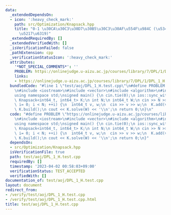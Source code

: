 ```yaml
---
data:
  _extendedDependsOn:
  - icon: ':heavy_check_mark:'
    path: src/Optimization/Knapsack.hpp
    title: "0-1 \u30CA\u30C3\u30D7\u30B5\u30C3\u30AF\u554F\u984C (\u534A\u5206\u5168\
      \u5217\u6319)"
  _extendedRequiredBy: []
  _extendedVerifiedWith: []
  _isVerificationFailed: false
  _pathExtension: cpp
  _verificationStatusIcon: ':heavy_check_mark:'
  attributes:
    '*NOT_SPECIAL_COMMENTS*': ''
    PROBLEM: https://onlinejudge.u-aizu.ac.jp/courses/library/7/DPL/1/DPL_1_H
    links:
    - https://onlinejudge.u-aizu.ac.jp/courses/library/7/DPL/1/DPL_1_H
  bundledCode: "#line 1 \"test/aoj/DPL_1_H.test.cpp\"\n#define PROBLEM \"https://onlinejudge.u-aizu.ac.jp/courses/library/7/DPL/1/DPL_1_H\"\
    \n#include <iostream>\n#include <vector>\n#include <algorithm>\n#include <src/Optimization/Knapsack.hpp>\n\
    using namespace std;\nsigned main() {\n cin.tie(0);\n ios::sync_with_stdio(0);\n\
    \ Knapsack<int64_t, int64_t> K;\n int N;\n int64_t W;\n cin >> N >> W;\n for (int\
    \ i= 0; i < N; ++i) {\n  int64_t v, w;\n  cin >> v >> w;\n  K.add(v, w);\n }\n\
    \ K.build();\n cout << K.solve(W) << '\\n';\n return 0;\n}\n"
  code: "#define PROBLEM \"https://onlinejudge.u-aizu.ac.jp/courses/library/7/DPL/1/DPL_1_H\"\
    \n#include <iostream>\n#include <vector>\n#include <algorithm>\n#include <src/Optimization/Knapsack.hpp>\n\
    using namespace std;\nsigned main() {\n cin.tie(0);\n ios::sync_with_stdio(0);\n\
    \ Knapsack<int64_t, int64_t> K;\n int N;\n int64_t W;\n cin >> N >> W;\n for (int\
    \ i= 0; i < N; ++i) {\n  int64_t v, w;\n  cin >> v >> w;\n  K.add(v, w);\n }\n\
    \ K.build();\n cout << K.solve(W) << '\\n';\n return 0;\n}"
  dependsOn:
  - src/Optimization/Knapsack.hpp
  isVerificationFile: true
  path: test/aoj/DPL_1_H.test.cpp
  requiredBy: []
  timestamp: '2023-04-02 00:58:03+09:00'
  verificationStatus: TEST_ACCEPTED
  verifiedWith: []
documentation_of: test/aoj/DPL_1_H.test.cpp
layout: document
redirect_from:
- /verify/test/aoj/DPL_1_H.test.cpp
- /verify/test/aoj/DPL_1_H.test.cpp.html
title: test/aoj/DPL_1_H.test.cpp
---
```

